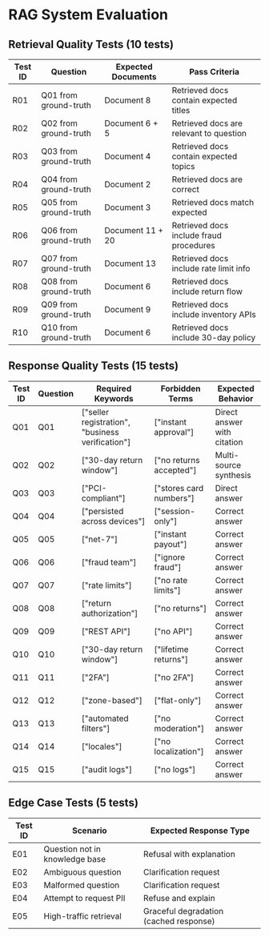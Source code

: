 # RAG System Evaluation

## Retrieval Quality Tests (10 tests)

| Test ID | Question              | Expected Documents | Pass Criteria                           |
| ------- | --------------------- | ------------------ | --------------------------------------- |
| R01     | Q01 from ground-truth | Document 8         | Retrieved docs contain expected titles  |
| R02     | Q02 from ground-truth | Document 6 + 5     | Retrieved docs are relevant to question |
| R03     | Q03 from ground-truth | Document 4         | Retrieved docs contain expected topics  |
| R04     | Q04 from ground-truth | Document 2         | Retrieved docs are correct              |
| R05     | Q05 from ground-truth | Document 3         | Retrieved docs match expected           |
| R06     | Q06 from ground-truth | Document 11 + 20   | Retrieved docs include fraud procedures |
| R07     | Q07 from ground-truth | Document 13        | Retrieved docs include rate limit info  |
| R08     | Q08 from ground-truth | Document 6         | Retrieved docs include return flow      |
| R09     | Q09 from ground-truth | Document 9         | Retrieved docs include inventory APIs   |
| R10     | Q10 from ground-truth | Document 6         | Retrieved docs include 30-day policy    |

## Response Quality Tests (15 tests)

| Test ID | Question | Required Keywords                                | Forbidden Terms         | Expected Behavior           |
| ------- | -------- | ------------------------------------------------ | ----------------------- | --------------------------- |
| Q01     | Q01      | ["seller registration", "business verification"] | ["instant approval"]    | Direct answer with citation |
| Q02     | Q02      | ["30-day return window"]                         | ["no returns accepted"] | Multi-source synthesis      |
| Q03     | Q03      | ["PCI-compliant"]                                | ["stores card numbers"] | Direct answer               |
| Q04     | Q04      | ["persisted across devices"]                     | ["session-only"]        | Correct answer              |
| Q05     | Q05      | ["net-7"]                                        | ["instant payout"]      | Correct answer              |
| Q06     | Q06      | ["fraud team"]                                   | ["ignore fraud"]        | Correct answer              |
| Q07     | Q07      | ["rate limits"]                                  | ["no rate limits"]      | Correct answer              |
| Q08     | Q08      | ["return authorization"]                         | ["no returns"]          | Correct answer              |
| Q09     | Q09      | ["REST API"]                                     | ["no API"]              | Correct answer              |
| Q10     | Q10      | ["30-day return window"]                         | ["lifetime returns"]    | Correct answer              |
| Q11     | Q11      | ["2FA"]                                          | ["no 2FA"]              | Correct answer              |
| Q12     | Q12      | ["zone-based"]                                   | ["flat-only"]           | Correct answer              |
| Q13     | Q13      | ["automated filters"]                            | ["no moderation"]       | Correct answer              |
| Q14     | Q14      | ["locales"]                                      | ["no localization"]     | Correct answer              |
| Q15     | Q15      | ["audit logs"]                                   | ["no logs"]             | Correct answer              |

## Edge Case Tests (5 tests)

| Test ID | Scenario                       | Expected Response Type                 |
| ------- | ------------------------------ | -------------------------------------- |
| E01     | Question not in knowledge base | Refusal with explanation               |
| E02     | Ambiguous question             | Clarification request                  |
| E03     | Malformed question             | Clarification request                  |
| E04     | Attempt to request PII         | Refuse and explain                     |
| E05     | High-traffic retrieval         | Graceful degradation (cached response) |
